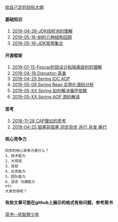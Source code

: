 

[给自己定的目标大纲](https://github.com/xuyang0902/ido/blob/master/target.md)
 
#### 基础知识
1. [2019-04-26-JDK线程池的理解](https://github.com/xuyang0902/ido/tree/master/src/main/java/com/ido/jdk/threads)
1. [2019-05-16-树的几种结构回顾](https://github.com/xuyang0902/ido/tree/master/src/main/java/com/ido/collections/tree)
1. [2019-05-16-JDK常用集合](https://github.com/xuyang0902/ido/tree/master/src/main/java/com/ido/collections)
     
     
#### 开源框架
1. [2019-01-15-Fescar的锁设计和隔离级别的理解](https://www.jianshu.com/p/4cb127b737cf)
2. [2019-04-18 Disruptor-真香](https://www.jianshu.com/p/1aa1c29d2968)
3. [2019-04-29 Spring IOC AOP](https://github.com/xuyang0902/ido/tree/master/src/main/java/com/ido/popular/spring/ioc)
4. [2019-05-08 Spring Bean 实例化源码分析](https://github.com/xuyang0902/ido/blob/master/src/main/java/com/ido/popular/spring/ioc/README-%E5%AE%9E%E4%BE%8B%E5%8C%96bean%E8%BF%87%E7%A8%8B.md)
5. [2019-05-XX Spring 如何解决循环依赖](https://github.com/xuyang0902/ido/blob/master/src/main/java/com/ido/popular/spring/ioc/README-%E5%BE%AA%E7%8E%AF%E4%BE%9D%E8%B5%96%E9%97%AE%E9%A2%98.md)
6. [2019-05-XX Spring AOP 源码解读](https://github.com/xuyang0902/ido/tree/master/src/main/java/com/ido/popular/spring/aop)



#### 思考

1. [2018-11-28 CAP理论的思考](https://github.com/xuyang0902/ido/tree/master/src/main/java/com/ido/think/cap)
2. [2019-04-25 阻塞非阻塞 同步异步 并行 并发 串行](https://github.com/xuyang0902/ido/tree/master/src/main/java/com/ido/think/BlockingSynThinking)

#### 核心竞争力
    
    码农的核心竞争力是什么？
    1、技术能力 
    2、大局观 
    3、经验
    4、业务能力
    5、团队能力
    6、语言 沟通能力
    etc
    大家觉得呢？
     
#### 有些文章可能在github上展示的格式有些问题，参考简书

[简书--低智商少年](https://www.jianshu.com/u/0984a731be11)


